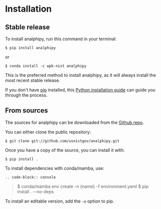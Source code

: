 ```{highlight} shell

```

# Installation

## Stable release

To install analphipy, run this command in your terminal:

```console
$ pip install analphipy
```

or

```console
$ conda install -c wpk-nist analphipy
```

This is the preferred method to install analphipy, as it will always install the
most recent stable release.

If you don't have [pip] installed, this [Python installation guide] can guide
you through the process.

## From sources

The sources for analphipy can be downloaded from the [Github repo].

You can either clone the public repository:

```console
$ git clone git://github.com/usnistgov/analphipy.git
```

Once you have a copy of the source, you can install it with:

```console
$ pip install .
```

To install dependencies with conda/mamba, use:

```
.. code-block:: console
```

> \$ conda/mamba env create -n \{name} -f environment.yaml \$ pip install .
> --no-deps

To install an editable version, add the `-e` option to pip.

[github repo]: https://github.com/usnistgov/analphipy
[pip]: https://pip.pypa.io
[python installation guide]:
  http://docs.python-guide.org/en/latest/starting/installation/
